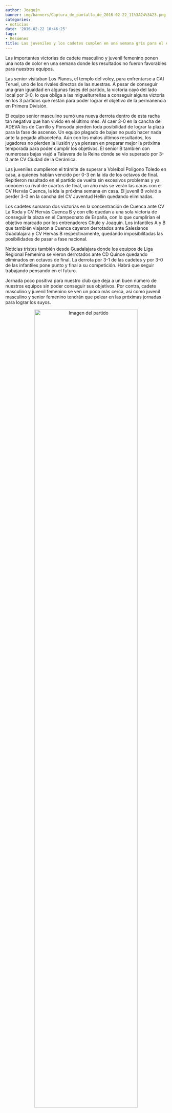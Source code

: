 ```yaml
---
author: Joaquín
banner: img/banners/Captura_de_pantalla_de_2016-02-22_11%3A24%3A23.png
categories:
- noticias
date: '2016-02-22 10:46:25'
tags:
- Resúenes
title: Las juveniles y los cadetes cumplen en una semana gris para el ADV.
---
```


Las importantes victorias de cadete masculino y juvenil femenino ponen una nota de color en una semana donde los resultados no fueron favorables para nuestros equipos.

Las senior visitaban Los Planos, el templo del voley, para enfrentarse a CAI Teruel, uno de los rivales directos de las nuestras. A pesar de conseguir una gran igualdad en algunas fases del partido, la victoria cayó del lado local por 3-0, lo que obliga a las miguelturreñas a conseguir alguna victoria en los 3 partidos que restan para poder lograr el objetivo de la permanencia en Primera División.

El equipo senior masculino sumó una nueva derrota dentro de esta racha tan negativa que han vivido en el último mes. Al caer 3-0 en la cancha del ADEVA los de Carrillo y Ponsoda pierden toda posibilidad de lograr la plaza para la fase de ascenso. Un equipo plagado de bajas no pudo hacer nada ante la pegada albaceteña. Aún con los malos últimos resultados, los jugadores no pierden la ilusión y ya piensan en preparar mejor la próxima temporada para poder cumplir los objetivos. El senior B también con numerosas bajas viajó a Talavera de la Reina donde se vio superado por 3-0 ante CV Ciudad de la Cerámica.

Las juveniles cumplieron el trámite de superar a Voleibol Polígono Toledo en casa, a quienes habían vencido por 0-3 en la ida de los octavos de final. Repitieron resultado en el partido de vuelta sin excesivos problemas y ya conocen su rival de cuartos de final, un año más se verán las caras con el CV Hervás Cuenca, la ida la próxima semana en casa. El juvenil B volvió a perder 3-0 en la cancha del CV Juventud Hellín quedando eliminadas.

Los cadetes sumaron dos victorias en la concentración de Cuenca ante CV La Roda y CV Hervás Cuenca B y con ello quedan a una sola victoria de conseguir la plaza en el Campeonato de España, con lo que cumplirían el objetivo marcado por los entrenadores Chule y Joaquín. Los infantiles A y B que también viajaron a Cuenca cayeron derrotados ante Salesianos Guadalajara y CV Hervás B respectivamente, quedando imposibilitadas las posibilidades de pasar a fase nacional.

Noticias tristes también desde Guadalajara donde los equipos de Liga Regional Femenina se vieron derrotados ante CD Quince quedando eliminados en octavos de final. La derrota por 3-1 de las cadetes y por 3-0 de las infantiles pone punto y final a su competición. Habrá que seguir trabajando pensando en el futuro.

Jornada poco positiva para nuestro club que deja a un buen número de nuestros equipos sin poder conseguir sus objetivos. Por contra, cadete masculino y juvenil femenino se ven un poco más cerca, así como juvenil masculino y senior femenino tendrán que pelear en las próximas jornadas para lograr los suyos.

<center>
<a target="_new" href="http://www.advmiguelturra.org/img/banners/Captura%20de%20pantalla%20de%202016-02-22%2011%3A24%3A23.png"> 
<img alt="Imagen del partido" width="80%" align="center" src="http://www.advmiguelturra.org/img/banners/Captura%20de%20pantalla%20de%202016-02-22%2011%3A24%3A23.png"/> </a> </center> 



